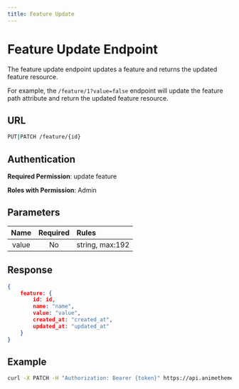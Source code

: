 ```yaml
---
title: Feature Update
---
```


# Feature Update Endpoint

The feature update endpoint updates a feature and returns the updated feature resource.

For example, the `/feature/1?value=false` endpoint will update the feature path attribute and return the updated feature resource.

## URL

```sh
PUT|PATCH /feature/{id}
```

## Authentication

**Required Permission**: update feature

**Roles with Permission**: Admin

## Parameters

| Name    | Required | Rules             |
| :-----: | :------: | :---------------- |
| value   | No       | string, max:192   |

## Response

```json
{
    feature: {
        id: id,
        name: "name",
        value: "value",
        created_at: "created_at",
        updated_at: "updated_at"
    }
}
```

## Example

```bash
curl -X PATCH -H "Authorization: Bearer {token}" https://api.animethemes.moe/feature/1
```
